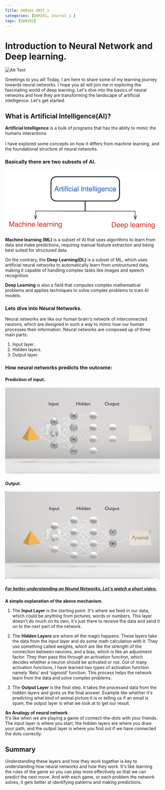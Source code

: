 ```yaml
---
Title: DAM101 UNIT_1
categories: [DAM101, Journal_1 ]
tags: [DAM101]
---
```


# Introduction to Neural Network and Deep learning.

![Alt Text](https://tenor.com/view/person-of-interest-poi-the-machine-neuron-activation-neural-network-gif-23102996.gif)

Greetings to you all! Today, I am here to share some of my learning journey towards neural networks. I hope you all will join me in exploring the fascinating world of deep learning. Let's dive into the basics of neural networks and how they are transforming the landscape of artificial intelligence. Let's get started.

## What is Artificial Intelligence(AI)?

**Artificial Intelligence** is a bulk of programs that has the ablity to mimic the humans interactions.<br>
<br>
I have explored some concepts on how it differs from machine learning, and the foundational structure of neural networks.
<br>
### Basically there are two subsets of AI.
![alt text](../DAM_img/dif_bt<DEEPNML.png)

**Machine learning (ML)** is a subset of AI that uses algorithms to learn from data and make predictions, requiring manual feature extraction and being best suited for structured data. 

On the contrary, the **Deep Learning(DL)** is a subset of ML, which uses artificial neural networks to automatically learn from unstructured data, making it capable of handling complex tasks like images and speech recognition.

**Deep Learning** is also a field that computes complex mathematical problems and applies techniques  to solve complex problems to train AI models. 

### Lets dive into Neural Networks.
Neural networks are like our human brain's network of interconnected neurons, which are designed in such a way to mimic how our human  processes their  information. Neural networks are composed up of three main parts:
1. Input layer.
2. Hidden layers.
3. Output layer.<br>

### How neural networks predicts the outcome:
#### Prediction of input.
![alt text](../DAM_img/before.png)
#### Output.
![alt text](../DAM_img/after.png)

##### [For better understanding on Neural Networks, Let's watch a short video.](https://v.ftcdn.net/02/89/69/83/240_F_289698304_0YIIGyNxFFQzjJmkUnBATeEew9tnZSDQ_ST.mp4)
**A simple explanation of the above mechanism.**

1. The **Input Layer** is the starting point. It's where we feed in our data, which could be anything from pictures, words or numbers. This layer doesn't do much on its own, it's just there to receive the data and send it on to the next part of the network.

2. The **Hidden Layers** are where all the magic happens. These layers take the data from the input layer and do some math calculation with it. They use something called weights, which are like the strength of the connection between neurons, and a bias, which is like an adjustment factor. They then pass this through an activation function, which decides whether a neuron should be activated or not. Out of many activation functions, I have learned two types of activation function namely ‘Relu’ and ‘sigmoid’ function.  This process helps the network learn from the data and solve complex problems.

3. The **Output Layer** is the final step. It takes the processed data from the hidden layers and gives us the final answer. Example like whether it's predicting what kind of animal picture it is  or telling us if an email is spam, the output layer is what we look at to get our result.

**An Analogy of neural network**<br>
It's like when we are playing a game of connect-the-dots with your friends. The input layer is where you start, the hidden layers are where you draw your path, and the output layer is where you find out if we have connected the dots correctly.

## Summary
Understanding these layers and how they work together is key to understanding how neural networks and how they work. It's like learning the rules of the game so you can play more effectively so that we can predict the next move. And with each game, or each problem the network solves, it gets better at identifying patterns and making predictions.

